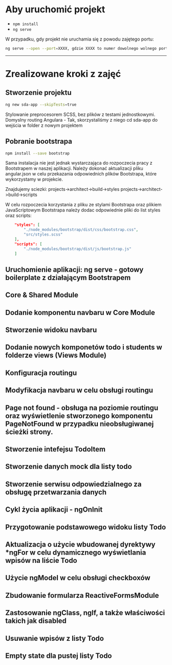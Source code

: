 # Aby uruchomić projekt

- `npm install`
- `ng serve`

W przypadku, gdy projekt nie uruchamia się z powodu zajętego portu:

```sh
ng serve --open --port=XXXX, gdzie XXXX to numer dowolnego wolnego portu
```

---

# Zrealizowane kroki z zajęć

## Stworzenie projektu

```sh
ng new sda-app --skipTests=true
```

Stylowanie preprocesorem SCSS, bez plików z testami jednostkowymi.
Domyslny routing Angulara - Tak, skorzystaliśmy z niego
cd sda-app do wejścia w folder z nowym projektem

## Pobranie bootstrapa

```sh
npm install --save bootstrap
```

Sama instalacja nie jest jednak wystarczająca do rozpoczecia pracy z Bootstrapem w naszej aplikacji.
Należy dokonać aktualizacji pliku angular.json w celu przekazania odpowiednich plików Bootstrapa, które
wykorzystamy w projekcie.

Znajdujemy sciezki:
projects->architect->build->styles
projects->architect->build->scripts

W celu rozpoczecia korzystania z pliku ze stylami Bootstrapa oraz plikiem JavaScriptowym Bootstrapa należy dodac odpowiednie pliki do list styles oraz scripts:

```json
    "styles": [
        "./node_modules/bootstrap/dist/css/bootstrap.css",
        "src/styles.scss"
    ],
    "scripts": [
        "./node_modules/bootstrap/dist/js/bootstrap.js"
    ]
```
## Uruchomienie aplikacji: ng serve - gotowy boilerplate z działającym Bootstrapem

## Core & Shared Module

## Dodanie komponentu navbaru w Core Module

## Stworzenie widoku navbaru

## Dodanie nowych komponetów todo i students w folderze views (Views Module)

## Konfiguracja routingu

## Modyfikacja navbaru w celu obsługi routingu

## Page not found - obsługa na poziomie routingu oraz wyświetlenie stworzonego komponentu PageNotFound w przypadku nieobsługiwanej ścieżki strony.

## Stworzenie intefejsu TodoItem

## Stworzenie danych mock dla listy todo

## Stworzenie serwisu odpowiedzialnego za obsługę przetwarzania danych

## Cykl życia aplikacji - ngOnInit

## Przygotowanie podstawowego widoku listy Todo

## Aktualizacja o użycie wbudowanej dyrektywy *ngFor w celu dynamicznego wyświetlania wpisów na liście Todo

## Użycie ngModel w celu obsługi checkboxów

## Zbudowanie formularza ReactiveFormsModule

## Zastosowanie ngClass, ngIf, a także właściwości takich jak disabled

## Usuwanie wpisów z listy Todo

## Empty state dla pustej listy Todo

